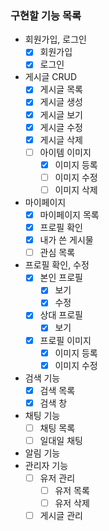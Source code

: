### 구현할 기능 목록

- 회원가입, 로그인
  - [x] 회원가입
  - [x] 로그인
- 게시글 CRUD
  - [x] 게시글 목록
  - [x] 게시글 생성
  - [x] 게시글 보기
  - [x] 게시글 수정
  - [x] 게시글 삭제
  - [ ] 아이템 이미지
    - [x] 이미지 등록
    - [ ] 이미지 수정
    - [ ] 이미지 삭제
- 마이페이지
  - [x] 마이페이지 목록
  - [x] 프로필 확인
  - [x] 내가 쓴 게시물
  - [ ] 관심 목록
- 프로필 확인, 수정
  - [x] 본인 프로필
    - [x] 보기
    - [x] 수정
  - [x] 상대 프로필 
    - [x] 보기
  - [x] 프로필 이미지
    - [x] 이미지 등록
    - [x] 이미지 수정
- 검색 기능
  - [x] 검색 목록
  - [x] 검색 창
- 채팅 기능
  - [ ] 채팅 목록
  - [ ] 일대일 채팅
- 알림 기능
- 관리자 기능
  - [ ] 유저 관리
    - [ ] 유저 목록
    - [ ] 유저 삭제
  - [ ] 게시글 관리